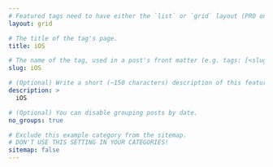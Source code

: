 ```yaml
---
# Featured tags need to have either the `list` or `grid` layout (PRO only).
layout: grid

# The title of the tag's page.
title: iOS

# The name of the tag, used in a post's front matter (e.g. tags: [<slug>]).
slug: iOS

# (Optional) Write a short (~150 characters) description of this featured tag.
description: >
  iOS

# (Optional) You can disable grouping posts by date.
no_groups: true

# Exclude this example category from the sitemap.
# DON'T USE THIS SETTING IN YOUR CATEGORIES!
sitemap: false
---
```


